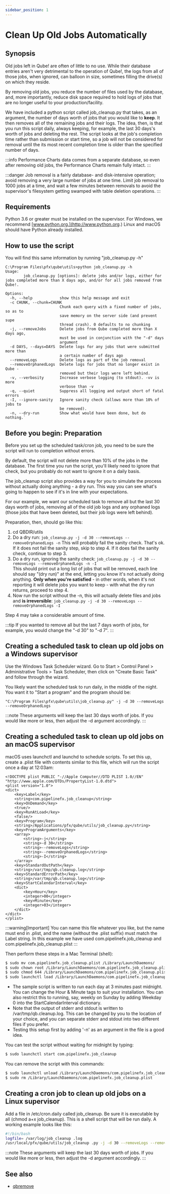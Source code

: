 ```yaml
---
sidebar_position: 1
---
```


# Clean Up Old Jobs Automatically

## Synopsis

Old jobs left in Qube! are often of little to no use.  While their database
entries aren't very detrimental to the operation of Qube!, the logs from all of
those jobs, when ignored, can balloon in size, sometimes filling the drive(s)
on which they reside.

By removing old jobs, you reduce the number of files used by the database,
and, more importantly, reduce disk space required to hold logs of jobs that
are no longer useful to your production/facility.

We have included a python script called job_cleanup.py that takes, as an
argument, the number of days worth of jobs that you would like to **keep**. 
It then removes all of the remaining jobs and their logs.  The idea, then, is
that you run this script daily, always keeping, for example, the last 30
days's worth of jobs and deleting the rest.  The script looks at the job's
completion time rather than submission or start time, so a job will not be
considered for removal until the its most recent completion time is older than
the specified number of days.

:::info
Performance Charts data comes from a separate database, so even after removing
old jobs, the Performance Charts remain fully intact.
:::

:::danger
Job removal is a fairly database- and disk-intensive operation; avoid removing
a very large number of jobs at one time. Limit job removal to 1000 jobs at a
time, and wait a few minutes between removals to avoid the supervisor's
filesystem getting swamped with table deletion operations.
:::

## Requirements

Python 3.6 or greater must be installed on the supervisor.  For Windows, we
recommend [www.python.org.](http://www.python.org.)  Linux and macOS should have
Python already installed.

## How to use the script

You will find this same information by running "job_cleanup.py -h"

```
C:\Program Files\pfx\qube\utils>python job_cleanup.py -h
Usage:
        job_cleanup.py [options]: delete jobs and/or logs, either for jobs completed more than X days ago, and/or for all jobs removed from Qube!.

Options:
  -h, --help            show this help message and exit
  -c CHUNK, --chunk=CHUNK
                        Chunk each query with a fixed number of jobs, so as to
                        save memory on the server side (and prevent supe
                        thread crash). 0 defaults to no chunking
  -j, --removeJobs      Delete jobs from Qube completed more than X days ago,
                        must be used in conjunction with the "-d" days
                        argument
  -d DAYS, --days=DAYS  Delete logs for any jobs that were submitted more than
                        a certain number of days ago
  --removeLogs          Delete logs as part of the job removal
  --removeOrphanedLogs  Delete logs for jobs that no longer exist in Qube -
                        removed but their logs were left behind.
  -v, --verbosity       Increase verbose logging (to stdout). -vv is more
                        verbose than -v
  -q, --quiet           Suppress all logging and output short of fatal errors
  -I, --ignore-sanity   Ignore sanity check (allows more than 10% of jobs to
                        be removed).
  -n, --dry-run         Show what would have been done, but do nothing.`  
```

## Before you begin: Preparation

Before you set up the scheduled task/cron job, you need to be sure the script
will run to completion without errors. 

By default, the script will not delete more than 10% of the jobs in the
database.  The first time you run the script, you'll likely need to ignore
that check, but you probably do not want to ignore it on a daily basis.

The job_cleanup script also provides a way for you to simulate the process
without actually doing anything - a dry run.  This way you can see what's
going to happen to see if it's in line with your expectations.

For our example, we want our scheduled task to remove all but the last 30 days
worth of jobs, removing all of the old job logs and any orphaned logs (those
jobs that have been deleted, but their job logs were left behind).



Preparation, then, should go like this:

1. cd QBDIR/utils
2. Do a dry run: `job_cleanup.py -j -d 30 --removeLogs --removeOrphanedLogs -n`
This will probably fail the sanity check.  That's ok.  If it does not fail
the sanity step, skip to step 4.  If it does fail the sanity check, continue
to step 3.   
3. Do a dry run, ignoring the sanity check: `job_cleanup.py -j -d 30 --removeLogs --removeOrphanedLogs -n -I`    
This should print out a long list of jobs that will be removed, each line
should say "(dry run)" at the end, letting you know it's not actually doing
anything. **Only when you're satisfied**  - in other words, when it's not
reporting it will delete jobs you want to keep - with what the dry run
returns, proceed to step 4.   
4. Now run the script without the -n, this will actually delete files and jobs and **is irreversible**: `job_cleanup.py -j -d 30 --removeLogs --removeOrphanedLogs -I`

Step 4 may take a considerable amount of time.

:::tip
If you wanted to remove all but the last 7 days worth of jobs, for example,
you would change the "-d 30" to "-d 7".
:::

## Creating a scheduled task to clean up old jobs on a Windows supervisor

Use the Windows Task Scheduler wizard.  Go to Start > Control Panel >
Administrative Tools > Task Scheduler, then click on "Create Basic Task" and
follow through the wizard.

You likely want the scheduled task to run daily, in the middle of the night. 
You want it to "Start a program" and the program should be:
```
"C:\Program Files\pfx\qube\utils\job_cleanup.py" -j -d 30 --removeLogs --removeOrphanedLogs
```

:::note
These arguments will keep the last 30 days worth of jobs.  If you would
like more or less, then adjust the -d argument accordingly.
:::

## Creating a scheduled task to clean up old jobs on an macOS supervisor

macOS uses launchctl and launchd to schedule scripts. To set this up, create a
.plist file with contents similar to this file, which will run the script once
a day at 12:03am:

``` title="qb_job_cleanup.plist"
<!DOCTYPE plist PUBLIC "-//Apple Computer//DTD PLIST 1.0//EN" "http://www.apple.com/DTDs/PropertyList-1.0.dtd">
<plist version="1.0">
<dict>
    <key>Label</key>
    <string>com.pipelinefx.job_cleanup</string>
    <key>OnDemand</key>
    <true/>
    <key>RunAtLoad</key>
    <false/>
    <key>Program</key>
    <string>/Applications/pfx/qube/utils/job_cleanup.py</string>
    <key>ProgramArguments</key>
    <array>
        <string>-j</string>
        <string>-d 30</string>
        <string>--removeLogs</string>
        <string>--removeOrphanedLogs</string>
        <string>-I</string>
    </array>
    <key>StandardOutPath</key>
    <string>/var/tmp/qb.cleanup.log</string>
    <key>StandardErrorPath</key>
    <string>/var/tmp/qb.cleanup.log</string>
    <key>StartCalendarInterval</key>
    <dict>
        <key>Hour</key>
        <integer>00</integer>
        <key>Minute</key>
        <integer>03</integer>
    </dict>
</dict>
</plist>
```

:::warning[Important]
You can name this file whatever you like, but the name must end in .plist, and the name (without the .plist suffix) must match the Label string. In this example we have used com.pipelinefx.job_cleanup and com.pipelinefx.job_cleanup.plist
:::

Then perform these steps in a Mac Terminal (shell):

```bash
$ sudo mv com.pipelinefx.job_cleanup.plist /Library/LaunchDaemons/
$ sudo chown root /Library/LaunchDaemons/com.pipelinefx.job_cleanup.plist
$ sudo chmod 644 /Library/LaunchDaemons/com.pipelinefx.job_cleanup.plist
$ sudo launchctl load /Library/LaunchDaemons/com.pipelinefx.job_cleanup.plist
```

* The sample script is written to run each day at 3 minutes past midnight. You can change the Hour & Minute tags to suit your installation. You can also restrict this to running, say, weekly on Sunday by adding <key>Weekday</key> <integer>0</integer> into the StartCalendarInterval dictionary.
* Note that the output of stderr and stdout is written to /var/tmp/qb.cleanup.log. This can be changed by you to the location of your choice, and you can separate stderr and stdout into two different files if you prefer.
* Testing this setup first by adding '-n' as an argument in the file is a good idea.

You can test the script without waiting for midnight by typing:

```bash
$ sudo launchctl start com.pipelinefx.job_cleanup
```

You can remove the script with this commands:

```bash
$ sudo launchctl unload /Library/LaunchDaemons/com.pipelinefx.job_cleanup.plist
$ sudo rm /Library/LaunchDaemons/com.pipelinefx.job_cleanup.plist
```

## Creating a cron job to clean up old jobs on a Linux supervisor
Add a file in /etc/cron.daily called job_cleanup.  Be sure it is executable by all (chmod a+x job_cleanup).  This is a shell script that will be run daily. A working example looks like this:

```bash
#!/bin/bash
logfile= /var/log/job_cleanup .log
/usr/local/pfx/qube/utils/job_cleanup .py -j -d 30 --removeLogs --removeOrphanedLogs >> $logfile
```

:::note
These arguments will keep the last 30 days worth of jobs.  If you would like more or less, then adjust the -d argument accordingly.
:::

## See also

* [qbremove](/advanced-users-guide/command-line-reference/qbremove)
